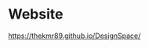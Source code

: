 # Website

<a target="_blank" href="https://thekmr89.github.io/DesignSpace/">https://thekmr89.github.io/DesignSpace/</a>
